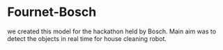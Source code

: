 # Fournet-Bosch
we created this model for the hackathon held by Bosch. Main aim was to detect the objects in real time for house cleaning robot. 
